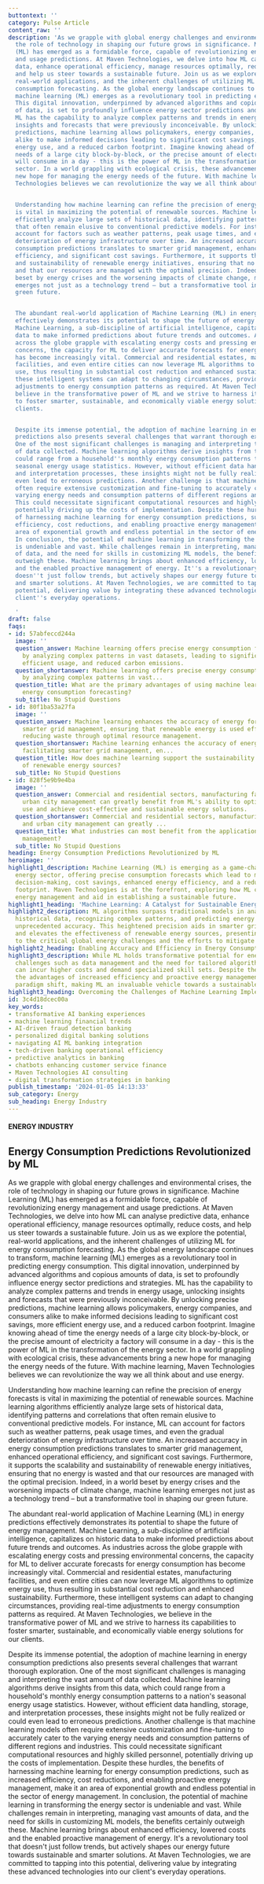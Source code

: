 ```yaml
---
buttontext: ''
category: Pulse Article
content_raw: ''
description: 'As we grapple with global energy challenges and environmental crises,
  the role of technology in shaping our future grows in significance. Machine Learning
  (ML) has emerged as a formidable force, capable of revolutionizing energy management
  and usage predictions. At Maven Technologies, we delve into how ML can analyse predictive
  data, enhance operational efficiency, manage resources optimally, reduce costs,
  and help us steer towards a sustainable future. Join us as we explore the potential,
  real-world applications, and the inherent challenges of utilizing ML for energy
  consumption forecasting. As the global energy landscape continues to transform,
  machine learning (ML) emerges as a revolutionary tool in predicting energy consumption.
  This digital innovation, underpinned by advanced algorithms and copious amounts
  of data, is set to profoundly influence energy sector predictions and strategies.
  ML has the capability to analyze complex patterns and trends in energy usage, unlocking
  insights and forecasts that were previously inconceivable. By unlocking precise
  predictions, machine learning allows policymakers, energy companies, and consumers
  alike to make informed decisions leading to significant cost savings, more efficient
  energy use, and a reduced carbon footprint. Imagine knowing ahead of time the energy
  needs of a large city block-by-block, or the precise amount of electricity a factory
  will consume in a day - this is the power of ML in the transformation of the energy
  sector. In a world grappling with ecological crisis, these advancements bring a
  new hope for managing the energy needs of the future. With machine learning, Maven
  Technologies believes we can revolutionize the way we all think about and use energy.


  Understanding how machine learning can refine the precision of energy forecasts
  is vital in maximizing the potential of renewable sources. Machine learning algorithms
  efficiently analyze large sets of historical data, identifying patterns and correlations
  that often remain elusive to conventional predictive models. For instance, ML can
  account for factors such as weather patterns, peak usage times, and even the gradual
  deterioration of energy infrastructure over time. An increased accuracy in energy
  consumption predictions translates to smarter grid management, enhanced operational
  efficiency, and significant cost savings. Furthermore, it supports the scalability
  and sustainability of renewable energy initiatives, ensuring that no energy is wasted
  and that our resources are managed with the optimal precision. Indeed, in a world
  beset by energy crises and the worsening impacts of climate change, machine learning
  emerges not just as a technology trend – but a transformative tool in shaping our
  green future.


  The abundant real-world application of Machine Learning (ML) in energy predictions
  effectively demonstrates its potential to shape the future of energy management.
  Machine Learning, a sub-discipline of artificial intelligence, capitalizes on historic
  data to make informed predictions about future trends and outcomes. As industries
  across the globe grapple with escalating energy costs and pressing environmental
  concerns, the capacity for ML to deliver accurate forecasts for energy consumption
  has become increasingly vital. Commercial and residential estates, manufacturing
  facilities, and even entire cities can now leverage ML algorithms to optimize energy
  use, thus resulting in substantial cost reduction and enhanced sustainability. Furthermore,
  these intelligent systems can adapt to changing circumstances, providing real-time
  adjustments to energy consumption patterns as required. At Maven Technologies, we
  believe in the transformative power of ML and we strive to harness its capabilities
  to foster smarter, sustainable, and economically viable energy solutions for our
  clients.


  Despite its immense potential, the adoption of machine learning in energy consumption
  predictions also presents several challenges that warrant thorough exploration.
  One of the most significant challenges is managing and interpreting the vast amount
  of data collected. Machine learning algorithms derive insights from this data, which
  could range from a household''s monthly energy consumption patterns to a nation''s
  seasonal energy usage statistics. However, without efficient data handling, storage,
  and interpretation processes, these insights might not be fully realized or could
  even lead to erroneous predictions. Another challenge is that machine learning models
  often require extensive customization and fine-tuning to accurately cater to the
  varying energy needs and consumption patterns of different regions and industries.
  This could necessitate significant computational resources and highly skilled personnel,
  potentially driving up the costs of implementation. Despite these hurdles, the benefits
  of harnessing machine learning for energy consumption predictions, such as increased
  efficiency, cost reductions, and enabling proactive energy management, make it an
  area of exponential growth and endless potential in the sector of energy management.
  In conclusion, the potential of machine learning in transforming the energy sector
  is undeniable and vast. While challenges remain in interpreting, managing vast amounts
  of data, and the need for skills in customizing ML models, the benefits certainly
  outweigh these. Machine learning brings about enhanced efficiency, lowered costs
  and the enabled proactive management of energy. It''s a revolutionary tool that
  doesn''t just follow trends, but actively shapes our energy future towards sustainable
  and smarter solutions. At Maven Technologies, we are committed to tapping into this
  potential, delivering value by integrating these advanced technologies into our
  client''s everyday operations.

  '
draft: false
faqs:
- id: 57abfeccd244a
  image: ''
  question_answer: Machine learning offers precise energy consumption forecasting
    by analyzing complex patterns in vast datasets, leading to significant cost savings,
    efficient usage, and reduced carbon emissions.
  question_shortanswer: Machine learning offers precise energy consumption forecasting
    by analyzing complex patterns in vast...
  question_title: What are the primary advantages of using machine learning (ML) for
    energy consumption forecasting?
  sub_title: No Stupid Questions
- id: 80f1ba53a27fa
  image: ''
  question_answer: Machine learning enhances the accuracy of energy forecasts, facilitating
    smarter grid management, ensuring that renewable energy is used effectively, and
    reducing waste through optimal resource management.
  question_shortanswer: Machine learning enhances the accuracy of energy forecasts,
    facilitating smarter grid management, en...
  question_title: How does machine learning support the sustainability and scalability
    of renewable energy sources?
  sub_title: No Stupid Questions
- id: 828f5e9b9e4ba
  image: ''
  question_answer: Commercial and residential sectors, manufacturing facilities, and
    urban city management can greatly benefit from ML's ability to optimize energy
    use and achieve cost-effective and sustainable energy solutions.
  question_shortanswer: Commercial and residential sectors, manufacturing facilities,
    and urban city management can greatly ...
  question_title: What industries can most benefit from the application of ML in energy
    management?
  sub_title: No Stupid Questions
heading: Energy Consumption Predictions Revolutionized by ML
heroimage: ''
highlight1_description: Machine Learning (ML) is emerging as a game-changer in the
  energy sector, offering precise consumption forecasts which lead to more informed
  decision-making, cost savings, enhanced energy efficiency, and a reduced carbon
  footprint. Maven Technologies is at the forefront, exploring how ML can revolutionize
  energy management and aid in establishing a sustainable future.
highlight1_heading: 'Machine Learning: A Catalyst for Sustainable Energy Management'
highlight2_description: ML algorithms surpass traditional models in analyzing vast
  historical data, recognizing complex patterns, and predicting energy needs with
  unprecedented accuracy. This heightened precision aids in smarter grid management
  and elevates the effectiveness of renewable energy sources, presenting a solution
  to the critical global energy challenges and the efforts to mitigate climate change.
highlight2_heading: Enabling Accuracy and Efficiency in Energy Consumption Predictions
highlight3_description: While ML holds transformative potential for energy predictions,
  challenges such as data management and the need for tailored algorithmic models
  can incur higher costs and demand specialized skill sets. Despite these obstacles,
  the advantages of increased efficiency and proactive energy management signify a
  paradigm shift, making ML an invaluable vehicle towards a sustainable energy landscape.
highlight3_heading: Overcoming the Challenges of Machine Learning Implementation
id: 3c4d18dcec00a
key_words:
- transformative AI banking experiences
- machine learning financial trends
- AI-driven fraud detection banking
- personalized digital banking solutions
- navigating AI ML banking integration
- tech-driven banking operational efficiency
- predictive analytics in banking
- chatbots enhancing customer service finance
- Maven Technologies AI consulting
- digital transformation strategies in banking
publish_timestamp: '2024-01-05 14:13:33'
sub_category: Energy
sub_heading: Energy Industry
---
```


#### ENERGY INDUSTRY
## Energy Consumption Predictions Revolutionized by ML
As we grapple with global energy challenges and environmental crises, the role of technology in shaping our future grows in significance. Machine Learning (ML) has emerged as a formidable force, capable of revolutionizing energy management and usage predictions. At Maven Technologies, we delve into how ML can analyse predictive data, enhance operational efficiency, manage resources optimally, reduce costs, and help us steer towards a sustainable future. Join us as we explore the potential, real-world applications, and the inherent challenges of utilizing ML for energy consumption forecasting. As the global energy landscape continues to transform, machine learning (ML) emerges as a revolutionary tool in predicting energy consumption. This digital innovation, underpinned by advanced algorithms and copious amounts of data, is set to profoundly influence energy sector predictions and strategies. ML has the capability to analyze complex patterns and trends in energy usage, unlocking insights and forecasts that were previously inconceivable. By unlocking precise predictions, machine learning allows policymakers, energy companies, and consumers alike to make informed decisions leading to significant cost savings, more efficient energy use, and a reduced carbon footprint. Imagine knowing ahead of time the energy needs of a large city block-by-block, or the precise amount of electricity a factory will consume in a day - this is the power of ML in the transformation of the energy sector. In a world grappling with ecological crisis, these advancements bring a new hope for managing the energy needs of the future. With machine learning, Maven Technologies believes we can revolutionize the way we all think about and use energy.

Understanding how machine learning can refine the precision of energy forecasts is vital in maximizing the potential of renewable sources. Machine learning algorithms efficiently analyze large sets of historical data, identifying patterns and correlations that often remain elusive to conventional predictive models. For instance, ML can account for factors such as weather patterns, peak usage times, and even the gradual deterioration of energy infrastructure over time. An increased accuracy in energy consumption predictions translates to smarter grid management, enhanced operational efficiency, and significant cost savings. Furthermore, it supports the scalability and sustainability of renewable energy initiatives, ensuring that no energy is wasted and that our resources are managed with the optimal precision. Indeed, in a world beset by energy crises and the worsening impacts of climate change, machine learning emerges not just as a technology trend – but a transformative tool in shaping our green future.

The abundant real-world application of Machine Learning (ML) in energy predictions effectively demonstrates its potential to shape the future of energy management. Machine Learning, a sub-discipline of artificial intelligence, capitalizes on historic data to make informed predictions about future trends and outcomes. As industries across the globe grapple with escalating energy costs and pressing environmental concerns, the capacity for ML to deliver accurate forecasts for energy consumption has become increasingly vital. Commercial and residential estates, manufacturing facilities, and even entire cities can now leverage ML algorithms to optimize energy use, thus resulting in substantial cost reduction and enhanced sustainability. Furthermore, these intelligent systems can adapt to changing circumstances, providing real-time adjustments to energy consumption patterns as required. At Maven Technologies, we believe in the transformative power of ML and we strive to harness its capabilities to foster smarter, sustainable, and economically viable energy solutions for our clients.

Despite its immense potential, the adoption of machine learning in energy consumption predictions also presents several challenges that warrant thorough exploration. One of the most significant challenges is managing and interpreting the vast amount of data collected. Machine learning algorithms derive insights from this data, which could range from a household's monthly energy consumption patterns to a nation's seasonal energy usage statistics. However, without efficient data handling, storage, and interpretation processes, these insights might not be fully realized or could even lead to erroneous predictions. Another challenge is that machine learning models often require extensive customization and fine-tuning to accurately cater to the varying energy needs and consumption patterns of different regions and industries. This could necessitate significant computational resources and highly skilled personnel, potentially driving up the costs of implementation. Despite these hurdles, the benefits of harnessing machine learning for energy consumption predictions, such as increased efficiency, cost reductions, and enabling proactive energy management, make it an area of exponential growth and endless potential in the sector of energy management. In conclusion, the potential of machine learning in transforming the energy sector is undeniable and vast. While challenges remain in interpreting, managing vast amounts of data, and the need for skills in customizing ML models, the benefits certainly outweigh these. Machine learning brings about enhanced efficiency, lowered costs and the enabled proactive management of energy. It's a revolutionary tool that doesn't just follow trends, but actively shapes our energy future towards sustainable and smarter solutions. At Maven Technologies, we are committed to tapping into this potential, delivering value by integrating these advanced technologies into our client's everyday operations.